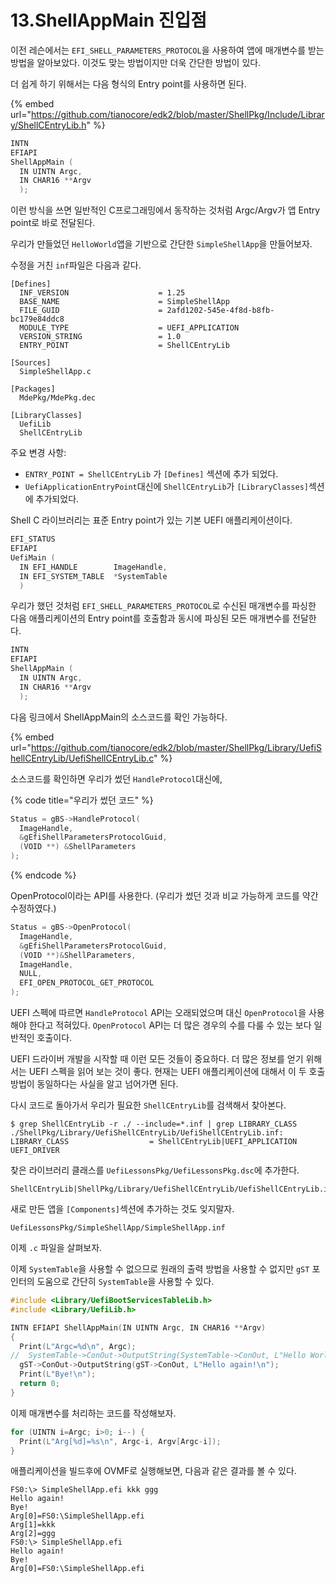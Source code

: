 # 13.ShellAppMain 진입점

이전 레슨에서는 `EFI_SHELL_PARAMETERS_PROTOCOL`을 사용하여 앱에 매개변수를 받는 방법을 알아보았다. 이것도 맞는 방법이지만 더욱 간단한 방법이 있다.

더 쉽게 하기 위해서는 다음 형식의 Entry point를 사용하면 된다.

{% embed url="https://github.com/tianocore/edk2/blob/master/ShellPkg/Include/Library/ShellCEntryLib.h" %}

```c
INTN
EFIAPI
ShellAppMain (
  IN UINTN Argc,
  IN CHAR16 **Argv
  );
```

이런 방식을 쓰면 일반적인 C프로그래밍에서 동작하는 것처럼 Argc/Argv가 앱 Entry point로 바로 전달된다.

우리가 만들었던 `HelloWorld`앱을 기반으로 간단한 `SimpleShellApp`을 만들어보자.

수정을 거친 `inf`파일은 다음과 같다.

```
[Defines]
  INF_VERSION                    = 1.25
  BASE_NAME                      = SimpleShellApp
  FILE_GUID                      = 2afd1202-545e-4f8d-b8fb-bc179e84ddc8
  MODULE_TYPE                    = UEFI_APPLICATION
  VERSION_STRING                 = 1.0
  ENTRY_POINT                    = ShellCEntryLib

[Sources]
  SimpleShellApp.c

[Packages]
  MdePkg/MdePkg.dec

[LibraryClasses]
  UefiLib
  ShellCEntryLib
```

주요 변경 사항:

* `ENTRY_POINT = ShellCEntryLib` 가 `[Defines]` 섹션에 추가 되었다.
* `UefiApplicationEntryPoint`대신에 `ShellCEntryLib`가 `[LibraryClasses]`섹션에 추가되었다.

Shell C 라이브러리는 표준 Entry point가 있는 기본 UEFI 애플리케이션이다.

```c
EFI_STATUS
EFIAPI
UefiMain (
  IN EFI_HANDLE        ImageHandle,
  IN EFI_SYSTEM_TABLE  *SystemTable
  )
```

우리가 했던 것처럼 `EFI_SHELL_PARAMETERS_PROTOCOL`로 수신된 매개변수를 파싱한 다음 애플리케이션의 Entry point를 호출함과 동시에 파싱된 모든 매개변수를 전달한다.

```c
INTN
EFIAPI
ShellAppMain (
  IN UINTN Argc,
  IN CHAR16 **Argv
  );
```

다음 링크에서 ShellAppMain의 소스코드를 확인 가능하다.

{% embed url="https://github.com/tianocore/edk2/blob/master/ShellPkg/Library/UefiShellCEntryLib/UefiShellCEntryLib.c" %}

소스코드를 확인하면 우리가 썼던 `HandleProtocol`대신에,

{% code title="우리가 썼던 코드" %}
```c
Status = gBS->HandleProtocol(
  ImageHandle,
  &gEfiShellParametersProtocolGuid,
  (VOID **) &ShellParameters
);
```
{% endcode %}

OpenProtocol이라는 API를 사용한다. (우리가 썼던 것과 비교 가능하게 코드를 약간 수정하였다.)

```c
Status = gBS->OpenProtocol(
  ImageHandle,
  &gEfiShellParametersProtocolGuid,
  (VOID **)&ShellParameters,
  ImageHandle,
  NULL,
  EFI_OPEN_PROTOCOL_GET_PROTOCOL
);
```

UEFI 스펙에 따르면 `HandleProtocol` API는 오래되었으며 대신 `OpenProtocol`을 사용해야 한다고 적혀있다. `OpenProtocol` API는 더 많은 경우의 수를 다룰 수 있는 보다 일반적인 호출이다.

UEFI 드라이버 개발을 시작할 때 이런 모든 것들이 중요하다. 더 많은 정보를 얻기 위해서는 UEFI 스펙을 읽어 보는 것이 좋다. 현재는 UEFI 애플리케이션에 대해서 이 두 호출 방법이 동일하다는 사실을 알고 넘어가면 된다.

다시 코드로 돌아가서 우리가 필요한 `ShellCEntryLib`를 검색해서 찾아본다.

```shell
$ grep ShellCEntryLib -r ./ --include=*.inf | grep LIBRARY_CLASS
./ShellPkg/Library/UefiShellCEntryLib/UefiShellCEntryLib.inf:  LIBRARY_CLASS                  = ShellCEntryLib|UEFI_APPLICATION UEFI_DRIVER
```

찾은 라이브러리 클래스를 `UefiLessonsPkg/UefiLessonsPkg.dsc`에 추가한다.

```
ShellCEntryLib|ShellPkg/Library/UefiShellCEntryLib/UefiShellCEntryLib.inf
```

새로 만든 앱을 `[Components]`섹션에 추가하는 것도 잊지말자.

```
UefiLessonsPkg/SimpleShellApp/SimpleShellApp.inf
```

이제 `.c` 파일을 살펴보자.

이제 `SystemTable`을 사용할 수 없으므로 원래의 출력 방법을 사용할 수 없지만 `gST` 포인터의 도움으로 간단히 `SystemTable`을 사용할 수 있다.

```c
#include <Library/UefiBootServicesTableLib.h>
#include <Library/UefiLib.h>

INTN EFIAPI ShellAppMain(IN UINTN Argc, IN CHAR16 **Argv)
{
  Print(L"Argc=%d\n", Argc);
//  SystemTable->ConOut->OutputString(SystemTable->ConOut, L"Hello World!\n");
  gST->ConOut->OutputString(gST->ConOut, L"Hello again!\n");
  Print(L"Bye!\n");
  return 0;
}
```

이제 매개변수를 처리하는 코드를 작성해보자.

```c
for (UINTN i=Argc; i>0; i--) {
  Print(L"Arg[%d]=%s\n", Argc-i, Argv[Argc-i]);
}
```

애플리케이션을 빌드후에 OVMF로 실행해보면, 다음과 같은 결과를 볼 수 있다.

```shell
FS0:\> SimpleShellApp.efi kkk ggg
Hello again!
Bye!
Arg[0]=FS0:\SimpleShellApp.efi
Arg[1]=kkk
Arg[2]=ggg
FS0:\> SimpleShellApp.efi
Hello again!
Bye!
Arg[0]=FS0:\SimpleShellApp.efi
```
